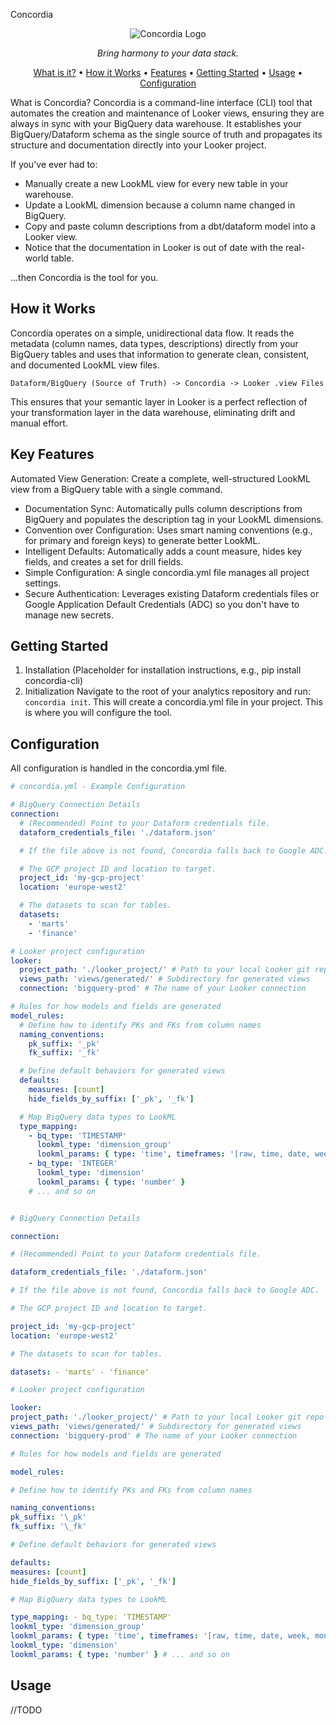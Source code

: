 Concordia

<p align="center">
<img src="https://placehold.co/600x300/4F46E5/FFFFFF?text=Concordia&font=roboto-serif" alt="Concordia Logo"/>
</p>

<p align="center">
<em>Bring harmony to your data stack.</em>
</p>

<p align="center">
<a href="#what-is-concordia">What is it?</a> •
<a href="#how-it-works">How it Works</a> •
<a href="#key-features">Features</a> •
<a href="#getting-started">Getting Started</a> •
<a href="#usage">Usage</a> •
<a href="#configuration">Configuration</a>
</p>

What is Concordia?
Concordia is a command-line interface (CLI) tool that automates the creation and maintenance of Looker views, ensuring they are always in sync with your BigQuery data warehouse. It establishes your BigQuery/Dataform schema as the single source of truth and propagates its structure and documentation directly into your Looker project.

If you've ever had to:

- Manually create a new LookML view for every new table in your warehouse.
- Update a LookML dimension because a column name changed in BigQuery.
- Copy and paste column descriptions from a dbt/dataform model into a Looker view.
- Notice that the documentation in Looker is out of date with the real-world table.

...then Concordia is the tool for you.

## How it Works

Concordia operates on a simple, unidirectional data flow. It reads the metadata (column names, data types, descriptions) directly from your BigQuery tables and uses that information to generate clean, consistent, and documented LookML view files.

`Dataform/BigQuery (Source of Truth) -> Concordia -> Looker .view Files`

This ensures that your semantic layer in Looker is a perfect reflection of your transformation layer in the data warehouse, eliminating drift and manual effort.

## Key Features

Automated View Generation: Create a complete, well-structured LookML view from a BigQuery table with a single command.

- Documentation Sync: Automatically pulls column descriptions from BigQuery and populates the description tag in your LookML dimensions.
- Convention over Configuration: Uses smart naming conventions (e.g., for primary and foreign keys) to generate better LookML.
- Intelligent Defaults: Automatically adds a count measure, hides key fields, and creates a set for drill fields.
- Simple Configuration: A single concordia.yml file manages all project settings.
- Secure Authentication: Leverages existing Dataform credentials files or Google Application Default Credentials (ADC) so you don't have to manage new secrets.

## Getting Started

1. Installation
   (Placeholder for installation instructions, e.g., pip install concordia-cli)
2. Initialization
   Navigate to the root of your analytics repository and run: `concordia init`. This will create a concordia.yml file in your project. This is where you will configure the tool.

## Configuration

All configuration is handled in the concordia.yml file.

```yaml
# concordia.yml - Example Configuration

# BigQuery Connection Details
connection:
  # (Recommended) Point to your Dataform credentials file.
  dataform_credentials_file: './dataform.json'

  # If the file above is not found, Concordia falls back to Google ADC.

  # The GCP project ID and location to target.
  project_id: 'my-gcp-project'
  location: 'europe-west2'

  # The datasets to scan for tables.
  datasets:
    - 'marts'
    - 'finance'

# Looker project configuration
looker:
  project_path: './looker_project/' # Path to your local Looker git repo
  views_path: 'views/generated/' # Subdirectory for generated views
  connection: 'bigquery-prod' # The name of your Looker connection

# Rules for how models and fields are generated
model_rules:
  # Define how to identify PKs and FKs from column names
  naming_conventions:
    pk_suffix: '_pk'
    fk_suffix: '_fk'

  # Define default behaviors for generated views
  defaults:
    measures: [count]
    hide_fields_by_suffix: ['_pk', '_fk']

  # Map BigQuery data types to LookML
  type_mapping:
    - bq_type: 'TIMESTAMP'
      lookml_type: 'dimension_group'
      lookml_params: { type: 'time', timeframes: '[raw, time, date, week, month]' }
    - bq_type: 'INTEGER'
      lookml_type: 'dimension'
      lookml_params: { type: 'number' }
    # ... and so on


# BigQuery Connection Details

connection:

# (Recommended) Point to your Dataform credentials file.

dataform_credentials_file: './dataform.json'

# If the file above is not found, Concordia falls back to Google ADC.

# The GCP project ID and location to target.

project_id: 'my-gcp-project'
location: 'europe-west2'

# The datasets to scan for tables.

datasets: - 'marts' - 'finance'

# Looker project configuration

looker:
project_path: './looker_project/' # Path to your local Looker git repo
views_path: 'views/generated/' # Subdirectory for generated views
connection: 'bigquery-prod' # The name of your Looker connection

# Rules for how models and fields are generated

model_rules:

# Define how to identify PKs and FKs from column names

naming_conventions:
pk_suffix: '\_pk'
fk_suffix: '\_fk'

# Define default behaviors for generated views

defaults:
measures: [count]
hide_fields_by_suffix: ['_pk', '_fk']

# Map BigQuery data types to LookML

type_mapping: - bq_type: 'TIMESTAMP'
lookml_type: 'dimension_group'
lookml_params: { type: 'time', timeframes: '[raw, time, date, week, month]' } - bq_type: 'INTEGER'
lookml_type: 'dimension'
lookml_params: { type: 'number' } # ... and so on
```

## Usage

//TODO
